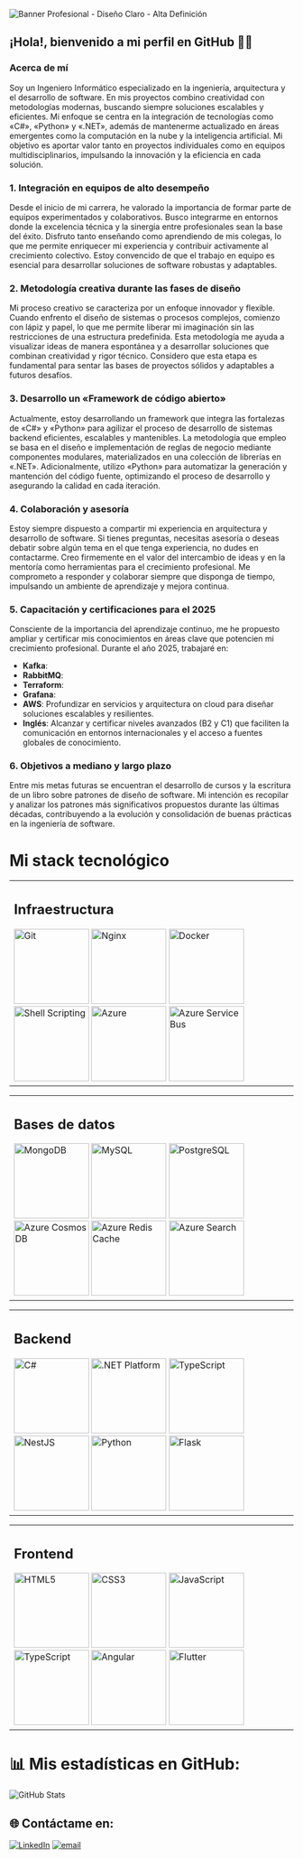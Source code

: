 ![Banner Profesional - Diseño Claro - Alta Definición](https://res.cloudinary.com/dqdvzzemd/image/upload/v1740083888/Banner_Profesional_-_Dise%C3%B1o_Claro_-_Alta_Definici%C3%B3n_mcgoiv.png)

## ¡Hola!, bienvenido a mi perfil en GitHub 👋🏻

### Acerca de mí

Soy un Ingeniero Informático especializado en la ingeniería, arquitectura y el desarrollo de software. En mis proyectos combino creatividad con metodologías modernas, buscando siempre soluciones escalables y eficientes. Mi enfoque se centra en la integración de tecnologías como «C#», «Python» y «.NET», además de mantenerme actualizado en áreas emergentes como la computación en la nube y la inteligencia artificial. Mi objetivo es aportar valor tanto en proyectos individuales como en equipos multidisciplinarios, impulsando la innovación y la eficiencia en cada solución.

### 1. Integración en equipos de alto desempeño

Desde el inicio de mi carrera, he valorado la importancia de formar parte de equipos experimentados y colaborativos. Busco integrarme en entornos donde la excelencia técnica y la sinergia entre profesionales sean la base del éxito. Disfruto tanto enseñando como aprendiendo de mis colegas, lo que me permite enriquecer mi experiencia y contribuir activamente al crecimiento colectivo. Estoy convencido de que el trabajo en equipo es esencial para desarrollar soluciones de software robustas y adaptables.

### 2. Metodología creativa durante las fases de diseño

Mi proceso creativo se caracteriza por un enfoque innovador y flexible. Cuando enfrento el diseño de sistemas o procesos complejos, comienzo con lápiz y papel, lo que me permite liberar mi imaginación sin las restricciones de una estructura predefinida. Esta metodología me ayuda a visualizar ideas de manera espontánea y a desarrollar soluciones que combinan creatividad y rigor técnico. Considero que esta etapa es fundamental para sentar las bases de proyectos sólidos y adaptables a futuros desafíos.

### 3. Desarrollo un «Framework de código abierto»

Actualmente, estoy desarrollando un framework que integra las fortalezas de «C#» y «Python» para agilizar el proceso de desarrollo de sistemas backend eficientes, escalables y mantenibles. La metodología que empleo se basa en el diseño e implementación de reglas de negocio mediante componentes modulares, materializados en una colección de librerías en «.NET». Adicionalmente, utilizo «Python» para automatizar la generación y mantención del código fuente, optimizando el proceso de desarrollo y asegurando la calidad en cada iteración.

### 4. Colaboración y asesoría

Estoy siempre dispuesto a compartir mi experiencia en arquitectura y desarrollo de software. Si tienes preguntas, necesitas asesoría o deseas debatir sobre algún tema en el que tenga experiencia, no dudes en contactarme. Creo firmemente en el valor del intercambio de ideas y en la mentoría como herramientas para el crecimiento profesional. Me comprometo a responder y colaborar siempre que disponga de tiempo, impulsando un ambiente de aprendizaje y mejora continua.

### 5. Capacitación y certificaciones para el 2025

Consciente de la importancia del aprendizaje continuo, me he propuesto ampliar y certificar mis conocimientos en áreas clave que potencien mi crecimiento profesional. Durante el año 2025, trabajaré en:

- **Kafka**: 
- **RabbitMQ**: 
- **Terraform**: 
- **Grafana**: 
- **AWS**: Profundizar en servicios y arquitectura on cloud para diseñar soluciones escalables y resilientes.
- **Inglés**: Alcanzar y certificar niveles avanzados (B2 y C1) que faciliten la comunicación en entornos internacionales y el acceso a fuentes globales de conocimiento.

### 6. Objetivos a mediano y largo plazo

Entre mis metas futuras se encuentran el desarrollo de cursos y la escritura de un libro sobre patrones de diseño de software. Mi intención es recopilar y analizar los patrones más significativos propuestos durante las últimas décadas, contribuyendo a la evolución y consolidación de buenas prácticas en la ingeniería de software.

<h1>Mi stack tecnológico</h1>
<div align="center">
  <table>
    <tr>
      <td>
        <h2>Infraestructura</h2>
        <div>
          <!-- «Git» -->
          <a href="https://git-scm.com/doc"><img src="https://res.cloudinary.com/dqdvzzemd/image/upload/v1740445783/Git_-_Photoshop_Project_jok9ia.png" alt="Git" height="133"/></a>
          <!-- «Nginx» -->
          <a href="https://www.nginx.com/"><img src="https://res.cloudinary.com/dqdvzzemd/image/upload/v1740445821/Nginx_-_Photoshop_Project_rndtjj.png" alt="Nginx" height="133"/></a>
          <!-- «Docker» -->
          <a href="https://www.docker.com/"><img src="https://res.cloudinary.com/dqdvzzemd/image/upload/v1740445833/Docker_-_Photoshop_Project_cjm83i.png" alt="Docker" height="133"/></a>
          <!-- «Shell Scripting» -->
          <a href="https://www.gnu.org/software/bash/"><img src="https://res.cloudinary.com/dqdvzzemd/image/upload/v1740445839/Shell_Scripting_-_Photoshop_Project_lfgeoe.png" alt="Shell Scripting" height="133"/></a>
          <!-- «Azure Functions» -->
          <a href="https://learn.microsoft.com/es/azure/azure-functions/functions-overview?pivots=programming-language-csharp"><img src="https://res.cloudinary.com/dqdvzzemd/image/upload/v1740445850/Azure_Functions_-_Photoshop_Project_n91ltp.png" alt="Azure" height="133"/></a>
          <!-- «Azure Service Bus» -->
          <a href="https://learn.microsoft.com/es/azure/service-bus-messaging/"><img src="https://res.cloudinary.com/dqdvzzemd/image/upload/v1740445860/Azure_Service_Bus_-_Photoshop_Project_quqp4n.png" alt="Azure Service Bus" height="133"/></a>
        </div>
      </td>
    </tr>
  </table>   
  <table>
    <tr>
      <td>
        <h2>Bases de datos</h2>
        <div>
          <!-- «MongoDB» -->
          <a href="https://www.mongodb.com/"><img src="https://res.cloudinary.com/dqdvzzemd/image/upload/v1740599524/MongoDB_-_Photoshop_Project_tw9it7.png" alt="MongoDB" height="133"/></a>
          <!-- «MySQL» -->
          <a href="https://www.mysql.com/"><img src="https://res.cloudinary.com/dqdvzzemd/image/upload/v1740599565/MySQL_-_Photoshop_Project_ppsy7a.png" alt="MySQL" height="133"/></a>
          <!-- «PostgreSQL» -->
          <a href="https://www.postgresql.org/"><img src="https://res.cloudinary.com/dqdvzzemd/image/upload/v1740599579/PostgreSQL_-_Photoshop_Project_xa3xqk.png" alt="PostgreSQL" height="133"/></a>
          <!-- «Azure Cosmos DB» -->
          <a href="https://learn.microsoft.com/es/azure/cosmos-db/"><img src="https://res.cloudinary.com/dqdvzzemd/image/upload/v1740599590/Azure_Cosmos_DB_-_Photoshop_Project_anwwdq.png" alt="Azure Cosmos DB" height="133"/></a>
          <!-- «Azure Redis Cache» -->
          <a href="https://redis.io/"><img src="https://res.cloudinary.com/dqdvzzemd/image/upload/v1740599603/Azure_Redis_Cache_-_Photoshop_Project_fmblkk.png" alt="Azure Redis Cache" height="133"/></a>
          <!-- «Azure Search» -->
          <a href="https://learn.microsoft.com/es/azure/search/"><img src="https://res.cloudinary.com/dqdvzzemd/image/upload/v1740599616/Azure_Search_-_Photoshop_Project_cqjgq2.png" alt="Azure Search" height="133"/></a>
        </div>
      </td>
    </tr>
  </table>
  <table>
    <tr>
      <td>
        <h2>Backend</h2>
        <div>
          <!-- «C#» -->
          <a href="https://docs.microsoft.com/es/dotnet/csharp/"><img src="https://res.cloudinary.com/dqdvzzemd/image/upload/v1740599645/C_-_Photoshop_Project_yibi2o.png" alt="C#" height="133"/></a>
          <!-- «.NET Platform» -->
          <a href="https://dotnet.microsoft.com/download/dotnet-framework"><img src="https://res.cloudinary.com/dqdvzzemd/image/upload/v1740599656/.NET_Platform_-_Photoshop_Project_uxajbz.png" alt=".NET Platform" height="133"/></a>
          <!-- «TypeScript» -->
          <a href="https://www.typescriptlang.org/"><img src="https://res.cloudinary.com/dqdvzzemd/image/upload/v1740599666/TypeScript_-_Photoshop_Project_ae00wn.png" alt="TypeScript" height="133"/></a>
          <!-- «NestJS» -->
          <a href="https://nestjs.com/"><img src="https://res.cloudinary.com/dqdvzzemd/image/upload/v1740599682/NestJS_-_Photoshop_Project_vhmjym.png" alt="NestJS" height="133"/></a>
          <!-- «Python» -->
          <a href="https://www.python.org/"><img src="https://res.cloudinary.com/dqdvzzemd/image/upload/v1740599698/Python_-_Photoshop_Project_ar2ok2.png" alt="Python" height="133"/></a>
          <!-- «Flask» -->
          <a href="https://flask.palletsprojects.com/"><img src="https://res.cloudinary.com/dqdvzzemd/image/upload/v1740599713/Flask_-_Photoshop_Project_h9jidq.png" alt="Flask" height="133"/></a>
        </div>
      </td>
    </tr>
  </table>    
  <table>
    <tr>
      <td>
        <h2>Frontend</h2>
        <div>
          <!-- «HTML5» -->
          <a href="https://en.wikipedia.org/wiki/HTML5"><img src="https://res.cloudinary.com/dqdvzzemd/image/upload/v1740599742/HTML_5_-_Photoshop_Project_gpi3x1.png" alt="HTML5" height="133"/></a>
          <!-- «CSS3» -->
          <a href="https://www.w3schools.com/css/"><img src="https://res.cloudinary.com/dqdvzzemd/image/upload/v1740599753/CSS_3_-_Photoshop_Project_ewpovq.png" alt="CSS3" height="133"/></a>
          <!-- «JavaScript» -->
          <a href="https://www.javascript.com/"><img src="https://res.cloudinary.com/dqdvzzemd/image/upload/v1740599764/JavaScript_-_Photoshop_Project_yqrogr.png" alt="JavaScript" height="133"/></a>
          <!-- «TypeScript» -->
          <a href="https://www.typescriptlang.org/"><img src="https://res.cloudinary.com/dqdvzzemd/image/upload/v1740599666/TypeScript_-_Photoshop_Project_ae00wn.png" alt="TypeScript" height="133"/></a>
          <!-- «Angular» -->
          <a href="https://angular.io/"><img src="https://res.cloudinary.com/dqdvzzemd/image/upload/v1740599778/Angular_-_Photoshop_Project_zjsnwm.png" alt="Angular" height="133"/></a>
          <!-- «Flutter» -->
          <a href="https://flutter.dev/"><img src="https://res.cloudinary.com/dqdvzzemd/image/upload/v1740599790/Flutter_-_Photoshop_Project_ewkbg1.png" alt="Flutter" height="133"/></a>
        </div>
      </td>
    </tr>
  </table>
</div>

# 📊 Mis estadísticas en GitHub:
<div style="width: 100%;">
    <img 
        src="https://github-readme-stats.vercel.app/api/top-langs/?username=CristianRojasSoftwareDeveloper&theme=swift&hide_border=false&include_all_commits=false&count_private=false&card_width=850" 
        alt="GitHub Stats" 
        style="display: block;"
    >
</div>

## 🌐 Contáctame en:
[![LinkedIn](https://img.shields.io/badge/LinkedIn-%230077B5.svg?logo=linkedin&logoColor=white)](https://linkedin.com/in/cristian-rojas-software-engineer)
[![email](https://img.shields.io/badge/Email-D14836?logo=gmail&logoColor=white)](mailto:cristian.rojas.software.engineer@gmail.com)
